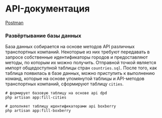 # API-документация

[Postman](https://sergeyleshukov.postman.co/workspace/Dostavka~00637a81-c943-43c5-a285-7a02b5b8761a/request/43810662-a31699fa-cb58-4a18-813d-8583a39cbe0d?action=share&creator=43810662&ctx=documentation&active-environment=43810662-daee1545-f5e8-485f-981b-63e07f3321ce)


### Развёртывание базы данных

База данных собирается на основе методов API различных транспортных компаний. Некоторые из них требуют передавать в запросе собственные идентификаторы городов и предоставляют методы, по которым их можно получить. Отправной точкой является импорт общедоступной таблицы стран `countries.sql`. После того, как таблица появилась в базе данных, можно приступить к выполнению команд, которые на основе упомянутой таблицы и API-методов транспортных компаний, сформируют таблицу `cities`.

```shell
# формирует базовую таблицу на основе api dpd
php artisan app:fill-cities

# дополняет таблицу идентификаторами api boxberry
php artisan app:fill-boxberry
```